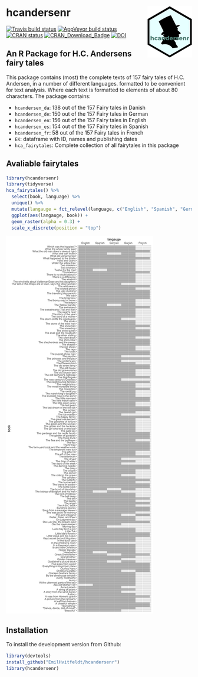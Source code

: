
# hcandersenr <img src='man/figures/logo.png' align="right" height="139" />

<!-- badges: start -->

[![Travis build
status](https://travis-ci.org/EmilHvitfeldt/hcandersenr.svg?branch=master)](https://travis-ci.org/EmilHvitfeldt/hcandersenr)
[![AppVeyor build
status](https://ci.appveyor.com/api/projects/status/github/EmilHvitfeldt/hcandersenr?branch=master&svg=true)](https://ci.appveyor.com/project/EmilHvitfeldt/hcandersenr)
[![CRAN
status](https://www.r-pkg.org/badges/version/hcandersenr)](https://cran.r-project.org/package=hcandersenr)
[![CRAN\_Download\_Badge](http://cranlogs.r-pkg.org/badges/hcandersenr)](https://CRAN.R-project.org/package=hcandersenr)
[![DOI](https://zenodo.org/badge/98581517.svg)](https://zenodo.org/badge/latestdoi/98581517)
<!-- badges: end -->

## An R Package for H.C. Andersens fairy tales

This package contains (most) the complete texts of 157 fairy tales of
H.C. Andersen, in a number of different languages. formatted to be
convenient for text analysis. Where each text is formatted to elements
of about 80 characters. The package contains:

  - `hcandersen_da`: 138 out of the 157 Fairy tales in Danish
  - `hcandersen_de`: 150 out of the 157 Fairy tales in German
  - `hcandersen_en`: 156 out of the 157 Fairy tales in English
  - `hcandersen_es`: 154 out of the 157 Fairy tales in Spanish
  - `hcandersen_fr`: 58 out of the 157 Fairy tales in French
  - `EK`: dataframe with ID, names and publishing dates
  - `hca_fairytales`: Complete collection of all fairytales in this
    package

## Avaliable fairytales

``` r
library(hcandersenr)
library(tidyverse)
hca_fairytales() %>% 
  select(book, language) %>% 
  unique() %>% 
  mutate(langauge = fct_relevel(language, c("English", "Spanish", "German", "Danish", "French"))) %>%
  ggplot(aes(langauge, book)) + 
  geom_raster(alpha = 0.3) +
  scale_x_discrete(position = "top")
```

![](man/figures/README-unnamed-chunk-2-1.png)<!-- -->

## Installation

To install the development version from Github:

``` r
library(devtools)
install_github("EmilHvitfeldt/hcandersenr")
library(hcandersenr)
```
